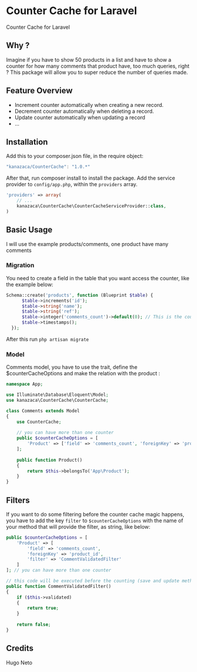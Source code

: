 # Counter Cache for Laravel
Counter Cache for Laravel

## Why ?
Imagine if you have to show 50 products in a list and have to show a counter for how many comments that product have, too much queries, right ? This package will allow you to super reduce the number of queries made.

## Feature Overview
- Increment counter automatically when creating a new record.
- Decrement counter automatically when deleting a record.
- Update counter automatically when updating a record
- ...

## Installation
Add this to your composer.json file, in the require object:

```javascript
"kanazaca/CounterCache": "1.0.*"
```

After that, run composer install to install the package.
Add the service provider to `config/app.php`, within the `providers` array.

```php
'providers' => array(
	// ...
	kanazaca\CounterCache\CounterCacheServiceProvider::class,
)
```

## Basic Usage

I will use the example products/comments, one product have many comments

### Migration
You need to create a field in the table that you want access the counter, like the example below:
```php
Schema::create('products', function (Blueprint $table) {
      $table->increments('id');
      $table->string('name');
      $table->string('ref');
      $table->integer('comments_count')->default(0); // This is the counter that you have to add
      $table->timestamps();
  });
```
After this run `php artisan migrate`

### Model
Comments model, you have to use the trait, define the $counterCacheOptions and make the relation with the product : 
```php
namespace App;

use Illuminate\Database\Eloquent\Model;
use kanazaca\CounterCache\CounterCache;

class Comments extends Model
{
    use CounterCache;
    
    // you can have more than one counter 
    public $counterCacheOptions = [
        'Product' => ['field' => 'comments_count', 'foreignKey' => 'product_id']
    ];
    
    public function Product()
    {
        return $this->belongsTo('App\Product');
    }
}
```

## Filters

If you want to do some filtering before the counter cache magic happens, you have to add the key `filter` to `$counterCacheOptions` with the name of your method that will provide the filter, as string, like below:
```php
public $counterCacheOptions = [
    'Product' => [
        'field' => 'comments_count',
        'foreignKey' => 'product_id',
        'filter' => 'CommentValidatedFilter'
    ]
]; // you can have more than one counter 

// this code will be executed before the counting (save and update method)
public function CommentValidatedFilter() 
{
    if ($this->validated)
    {
        return true;
    }
    
    return false;
}
```

## Credits
Hugo Neto
